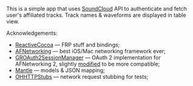 This is a simple app that uses [SoundCloud][soundcloud] API to authenticate and fetch user's affiliated tracks. Track names & waveforms are displayed in table view.

Acknowledgements:

* [ReactiveCocoa][rac] — FRP stuff and bindings;
* [AFNetworking][afn] — best iOS/Mac networking framework ever;
* [GROAuth2SessionManager][afn_oauth2] — OAuth 2 implementation for AFNetworking 2, slightly [modified][afn_oauth2_mod] to be more compatible;
* [Mantle][mantle] — models & JSON mapping;
* [OHHTTPStubs][ohhttpstubs] — network request stubbing for tests;

[soundcloud]: http://soundcloud.com/
[rac]: https://github.com/ReactiveCocoa/ReactiveCocoa/
[afn]: https://github.com/AFNetworking/AFNetworking
[afn_oauth2]: https://github.com/gabrielrinaldi/GROAuth2SessionManager/
[afn_oauth2_mod]: https://github.com/corristo/GROAuth2SessionManager
[mantle]: https://github.com/github/Mantle
[ohhttpstubs]: https://github.com/AliSoftware/OHHTTPStubs
